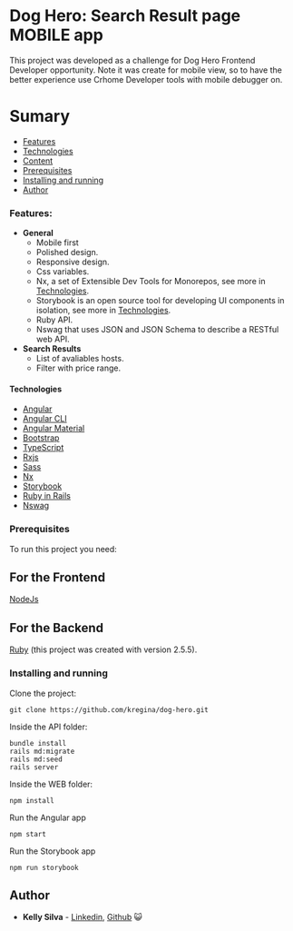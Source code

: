 # Dog Hero: Search Result page MOBILE app

This project was developed as a challenge for Dog Hero Frontend Developer opportunity.
Note it was create for mobile view, so to have the better experience use Crhome Developer tools with mobile debugger on.

# Sumary

- [Features](#features)
- [Technologies](#technologies)
- [Content](#content)
- [Prerequisites](#prerequisites)
- [Installing and running](#installing-and-running)
- [Author](#author)

### Features:

- **General**
  - Mobile first
  - Polished design.
  - Responsive design.
  - Css variables.
  - Nx, a set of Extensible Dev Tools for Monorepos, see more in [Technologies](#technologies).
  - Storybook is an open source tool for developing UI components in isolation, see more in [Technologies](#technologies).
  - Ruby API.
  - Nswag that uses JSON and JSON Schema to describe a RESTful web API.
- **Search Results**
  - List of avaliables hosts.
  - Filter with price range.

#### Technologies

- [Angular](https://angular.io/)
- [Angular CLI](https://cli.angular.io/)
- [Angular Material](https://material.angular.io/)
- [Bootstrap](https://getbootstrap.com/)
- [TypeScript](https://www.typescriptlang.org/)
- [Rxjs](https://github.com/ReactiveX/rxjs)
- [Sass](http://sass-lang.com/)
- [Nx](https://nx.dev/angular/)
- [Storybook](https://storybook.js.org/)
- [Ruby in Rails](https://rubyonrails.org/)
- [Nswag](https://github.com/RicoSuter/NSwag)

### Prerequisites

To run this project you need:
## For the Frontend
[NodeJs](https://nodejs.org/en/download/)

## For the Backend
[Ruby](https://www.ruby-lang.org/en/) (this project was created with version 2.5.5).

### Installing and running

Clone the project:

```
git clone https://github.com/kregina/dog-hero.git
```
Inside the API folder:
```
bundle install
rails md:migrate
rails md:seed
rails server
```

Inside the WEB folder:

```
npm install
```

Run the Angular app

```
npm start
```

Run the Storybook app

```
npm run storybook
```

## Author

* **Kelly Silva** - [Linkedin](https://www.linkedin.com/in/kregina/), [Github](https://github.com/kregina/) 😺
